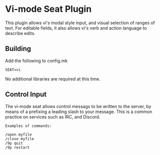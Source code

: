 # Vi-mode Seat Plugin

This plugin allows vi's modal style input, and visual selection of ranges of text. For editable fields, it also allows vi's verb and action language to describe edits.

## Building
Add the following to config.mk

`SEAT=vi`

No additional libraries are required at this time.

## Control Input

The vi-mode seat allows control messags to be written to the server, by means of a prefixing a leading slash to your message. This is a common practice on services such as IRC, and Discord. 

```
Examples of commands:

/open myfile
/close myfile
/9p quit
/9p restart
```
